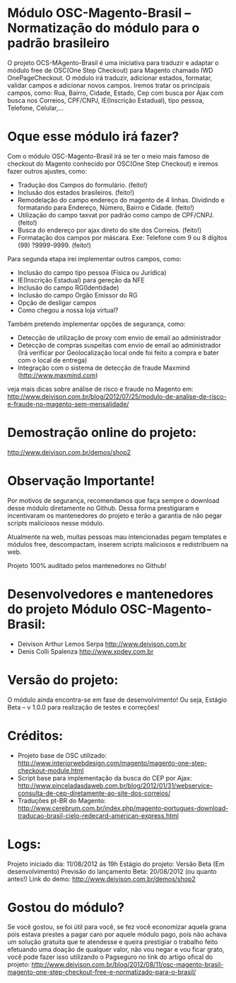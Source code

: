Módulo OSC-Magento-Brasil – Normatização do módulo para o padrão brasileiro
=================
O projeto OCS-MAgento-Brasil é uma iniciativa para traduzir e adaptar o módulo free de OSC(One Step Checkout) para Magento chamado IWD OnePageCheckout. O módulo irá traduzir, adicionar estados, formatar, validar campos e adicionar novos campos. Iremos tratar os principais campos, como: Rua, Bairro, Cidade, Estado, Cep com busca por Ajax com busca nos Correios, CPF/CNPJ, IE(Inscrição Estadual), tipo pessoa, Telefone, Celular,…

Oque esse módulo irá fazer?
=================

Com o módulo OSC-Magento-Brasil irá se ter o meio mais famoso de checkout do Magento conhecido por OSC(One Step Checkout) e iremos fazer outros ajustes, como:

* Tradução dos Campos do formulário. (feito!)
* Inclusão dos estados brasileiros. (feito!)
* Remodelação do campo endereço do magento de 4 linhas. Dividindo e formatando para Endereço, Número, Bairro e Cidade. (feito!)
* Utilização do campo taxvat por padrão como campo de CPF/CNPJ. (feito!)
* Busca do endereço por ajax direto do site dos Correios. (feito!)
* Formatação dos campos por máscara. Exe: Telefone com 9 ou 8 dígitos (99) ?9999-9999. (feito!)

Para segunda etapa irei implementar outros campos, como:

* Inclusão do campo tipo pessoa (Física ou Jurídica)
* IE(Inscrição Estadual) para gereção da NFE
* Inclusão do campo RG(Identidade)
* Inclusão do campo Orgão Emissor do RG
* Opção de desligar campos
* Como chegou a nossa loja virtual?

Também pretendo implementar opções de segurança, como:

* Detecção de utilização de proxy com envio de email ao administrador
* Detecção de compras suspeitas com envio de email ao administrador (Irá verificar por Geolocalização local onde foi feito a compra e bater com o local de entrega)
* Integração com o sistema de detecção de fraude Maxmind (http://www.maxmind.com) 

veja mais dicas sobre análise de risco e fraude no Magento em:
http://www.deivison.com.br/blog/2012/07/25/modulo-de-analise-de-risco-e-fraude-no-magento-sem-mensalidade/

Demostração online do projeto:
=================
http://www.deivison.com.br/demos/shop2

Observação Importante!
=================
Por motivos de segurança, recomendamos que faça sempre o download desse módulo diretamente no Github. Dessa forma prestigiaram e incentivaram os mantenedores do projeto e terão a garantia de não pegar scripts maliciosos nesse módulo.

Atualmente na web, muitas pessoas mau intencionadas pegam templates e módulos free, descompactam, inserem scripts maliciosos e redistribuem na web.

Projeto 100% auditado pelos mantenedores no Github!

Desenvolvedores e mantenedores do projeto Módulo OSC-Magento-Brasil:
=================
* Deivison Arthur Lemos Serpa 
http://www.deivison.com.br
* Denis Colli Spalenza 
http://www.xpdev.com.br

Versão do projeto:
=================
O módulo ainda encontra-se em fase de desenvolvimento! Ou seja, Estágio Beta – v 1.0.0 para realização de testes e correções!

Créditos:
=================
* Projeto base de OSC utilizado: http://www.interiorwebdesign.com/magento/magento-one-step-checkout-module.html
* Script base para implementação da busca do CEP por Ajax: http://www.pinceladasdaweb.com.br/blog/2012/01/31/webservice-consulta-de-cep-diretamente-ao-site-dos-correios/
* Traduções pt-BR do Magento: http://www.cerebrum.com.br/index.php/magento-portugues-download-traducao-brasil-cielo-redecard-american-express.html

Logs:
=================
Projeto iniciado dia: 11/08/2012 ás 19h
Estágio do projeto:  Versão Beta (Em desenvolvimento)
Previsão do lançamento Beta: 20/08/2012 (ou quanto antes!)
Link do demo: http://www.deivison.com.br/demos/shop2

Gostou do módulo?
=================

Se você gostou, se foi útil para você, se fez você economizar aquela grana pois estava prestes a pagar caro por aquele módulo pago, pois não achava um solução gratuita que te atendesse e queira prestigiar o trabalho feito efetuando uma doação de qualquer valor, não vou negar e vou ficar grato, você pode fazer isso utilizando o Pagseguro no link do artigo ofical do projeto:
http://www.deivison.com.br/blog/2012/08/11/osc-magento-brasil-magento-one-step-checkout-free-e-normatizado-para-o-brasil/
